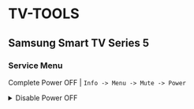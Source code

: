 # TV-TOOLS

## Samsung Smart TV Series 5

### Service Menu
Complete Power OFF | `Info -> Menu -> Mute -> Power`
<details>
<summary>Disable Power OFF</summary>
`Option -> Production Option -> Frame TV -> ON`

</details>